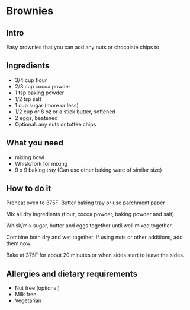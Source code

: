 
# Brownies

## Intro

Easy brownies that you can add any nuts or chocolate chips to

## Ingredients

* 3/4 cup flour
* 2/3 cup cocoa powder
* 1 tsp baking powder
* 1/2 tsp salt
* 1 cup sugar (more or less)
* 1/2 cup or 8 oz or a stick butter, softened
* 2 eggs, beatened
* Optional: any nuts or toffee chips

## What you need

* mixing bowl
* Whisk/fork for mixing
* 9 x 9 baking tray (Can use other baking ware of similar size)

## How to do it

Preheat oven to 375F. Butter baking tray or use parchment paper

Mix all dry ingredients (flour, cocoa powder, baking powder and salt).

Whisk/mix sugar, butter and eggs together until well mixed together.

Combine both dry and wet together. If using nuts or other additions, add them now. 

Bake at 375F for about 20 minutes or when sides start to leave the sides.

## Allergies and dietary requirements

* Nut free (optional)
* Milk free
* Vegetarian
